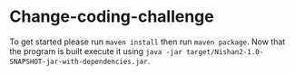 # Change-coding-challenge
To get started please run ``maven install`` then run ``maven package``. 
Now that the program is built execute it using ``java -jar target/Nishan2-1.0-SNAPSHOT-jar-with-dependencies.jar``.
 

